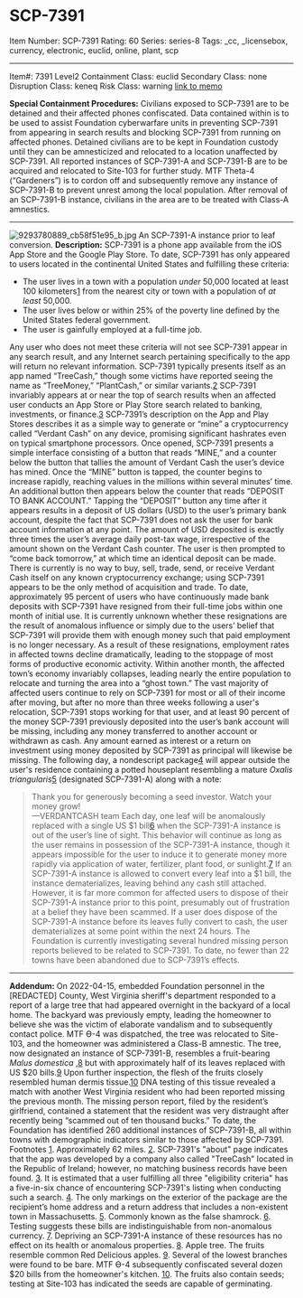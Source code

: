 # SCP-7391
Item Number: SCP-7391
Rating: 60
Series: series-8
Tags: _cc, _licensebox, currency, electronic, euclid, online, plant, scp

---

Item#: 7391
Level2
Containment Class:
euclid
Secondary Class:
none
Disruption Class:
keneq
Risk Class:
warning
[link to memo](/classification-committee-memo)  

**Special Containment Procedures:** Civilians exposed to SCP-7391 are to be detained and their affected phones confiscated. Data contained within is to be used to assist Foundation cyberwarfare units in preventing SCP-7391 from appearing in search results and blocking SCP-7391 from running on affected phones. Detained civilians are to be kept in Foundation custody until they can be amnesticized and relocated to a location unaffected by SCP-7391.
All reported instances of SCP-7391-A and SCP-7391-B are to be acquired and relocated to Site-103 for further study. MTF Theta-4 (“Gardeners”) is to cordon off and subsequently remove any instance of SCP-7391-B to prevent unrest among the local population. After removal of an SCP-7391-B instance, civilians in the area are to be treated with Class-A amnestics.
* * *
![9293780889_cb58f51e95_b.jpg](https://live.staticflickr.com/7343/9293780889_cb58f51e95_b.jpg)
An SCP-7391-A instance prior to leaf conversion.
**Description:** SCP-7391 is a phone app available from the iOS App Store and the Google Play Store.
To date, SCP-7391 has only appeared to users located in the continental United States and fulfilling these criteria:
  * The user lives in a town with a population _under_ 50,000 located at least 100 kilometers[1](javascript:;) from the nearest city or town with a population of _at least_ 50,000.
  * The user lives below or within 25% of the poverty line defined by the United States federal government.
  * The user is gainfully employed at a full-time job.

Any user who does not meet these criteria will not see SCP-7391 appear in any search result, and any Internet search pertaining specifically to the app will return no relevant information.
SCP-7391 typically presents itself as an app named “TreeCash,” though some victims have reported seeing the name as “TreeMoney,” “PlantCash,” or similar variants.[2](javascript:;) SCP-7391 invariably appears at or near the top of search results when an affected user conducts an App Store or Play Store search related to banking, investments, or finance.[3](javascript:;)
SCP-7391’s description on the App and Play Stores describes it as a simple way to generate or “mine” a cryptocurrency called “Verdant Cash” on any device, promising significant hashrates even on typical smartphone processors. Once opened, SCP-7391 presents a simple interface consisting of a button that reads “MINE,” and a counter below the button that tallies the amount of Verdant Cash the user’s device has mined.
Once the “MINE” button is tapped, the counter begins to increase rapidly, reaching values in the millions within several minutes’ time. An additional button then appears below the counter that reads “DEPOSIT TO BANK ACCOUNT.”
Tapping the “DEPOSIT” button any time after it appears results in a deposit of US dollars (USD) to the user’s primary bank account, despite the fact that SCP-7391 does not ask the user for bank account information at any point. The amount of USD deposited is exactly three times the user’s average daily post-tax wage, irrespective of the amount shown on the Verdant Cash counter. The user is then prompted to “come back tomorrow,” at which time an identical deposit can be made. There is currently is no way to buy, sell, trade, send, or receive Verdant Cash itself on any known cryptocurrency exchange; using SCP-7391 appears to be the only method of acquisition and trade.
To date, approximately 95 percent of users who have continuously made bank deposits with SCP-7391 have resigned from their full-time jobs within one month of initial use. It is currently unknown whether these resignations are the result of anomalous influence or simply due to the users’ belief that SCP-7391 will provide them with enough money such that paid employment is no longer necessary.
As a result of these resignations, employment rates in affected towns decline dramatically, leading to the stoppage of most forms of productive economic activity. Within another month, the affected town’s economy invariably collapses, leading nearly the entire population to relocate and turning the area into a “ghost town.”
The vast majority of affected users continue to rely on SCP-7391 for most or all of their income after moving, but after no more than three weeks following a user's relocation, SCP-7391 stops working for that user, and at least 90 percent of the money SCP-7391 previously deposited into the user’s bank account will be missing, including any money transferred to another account or withdrawn as cash. Any amount earned as interest or a return on investment using money deposited by SCP-7391 as principal will likewise be missing.
The following day, a nondescript package[4](javascript:;) will appear outside the user's residence containing a potted houseplant resembling a mature _Oxalis triangularis_[5](javascript:;) (designated SCP-7391-A) along with a note:
> Thank you for generously becoming a seed investor. Watch your money grow!  
>  —VERDANTCASH team
Each day, one leaf will be anomalously replaced with a single US $1 bill[6](javascript:;) when the SCP-7391-A instance is out of the user’s line of sight. This behavior will continue as long as the user remains in possession of the SCP-7391-A instance, though it appears impossible for the user to induce it to generate money more rapidly via application of water, fertilizer, plant food, or sunlight.[7](javascript:;)
If an SCP-7391-A instance is allowed to convert every leaf into a $1 bill, the instance dematerializes, leaving behind any cash still attached. However, it is far more common for affected users to dispose of their SCP-7391-A instance prior to this point, presumably out of frustration at a belief they have been scammed. If a user does dispose of the SCP-7391-A instance before its leaves fully convert to cash, the user dematerializes at some point within the next 24 hours.
The Foundation is currently investigating several hundred missing person reports believed to be related to SCP-7391. To date, no fewer than 22 towns have been abandoned due to SCP-7391’s effects.
* * *
**Addendum:** On 2022-04-15, embedded Foundation personnel in the [REDACTED] County, West Virginia sheriff's department responded to a report of a large tree that had appeared overnight in the backyard of a local home. The backyard was previously empty, leading the homeowner to believe she was the victim of elaborate vandalism and to subsequently contact police. MTF Ө-4 was dispatched, the tree was relocated to Site-103, and the homeowner was administered a Class-B amnestic.
The tree, now designated an instance of SCP-7391-B, resembles a fruit-bearing _Malus domestica_ ,[8](javascript:;) but with approximately half of its leaves replaced with US $20 bills.[9](javascript:;)
Upon further inspection, the flesh of the fruits closely resembled human dermis tissue.[10](javascript:;) DNA testing of this tissue revealed a match with another West Virginia resident who had been reported missing the previous month. The missing person report, filed by the resident’s girlfriend, contained a statement that the resident was very distraught after recently being “scammed out of ten thousand bucks.”
To date, the Foundation has identified 260 additional instances of SCP-7391-B, all within towns with demographic indicators similar to those affected by SCP-7391.
Footnotes
[1](javascript:;). Approximately 62 miles.
[2](javascript:;). SCP-7391's "about" page indicates that the app was developed by a company also called "TreeCash" located in the Republic of Ireland; however, no matching business records have been found.
[3](javascript:;). It is estimated that a user fulfilling all three "eligibility criteria" has a five-in-six chance of encountering SCP-7391's listing when conducting such a search.
[4](javascript:;). The only markings on the exterior of the package are the recipient’s home address and a return address that includes a non-existent town in Massachusetts.
[5](javascript:;). Commonly known as the false shamrock.
[6](javascript:;). Testing suggests these bills are indistinguishable from non-anomalous currency.
[7](javascript:;). Depriving an SCP-7391-A instance of these resources has no effect on its health or anomalous properties.
[8](javascript:;). Apple tree. The fruits resemble common Red Delicious apples.
[9](javascript:;). Several of the lowest branches were found to be bare. MTF Ө-4 subsequently confiscated several dozen $20 bills from the homeowner's kitchen.
[10](javascript:;). The fruits also contain seeds; testing at Site-103 has indicated the seeds are capable of germinating.